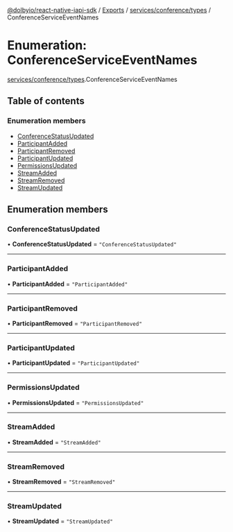 [@dolbyio/react-native-iapi-sdk](../README.md) / [Exports](../modules.md) / [services/conference/types](../modules/services_conference_types.md) / ConferenceServiceEventNames

# Enumeration: ConferenceServiceEventNames

[services/conference/types](../modules/services_conference_types.md).ConferenceServiceEventNames

## Table of contents

### Enumeration members

- [ConferenceStatusUpdated](services_conference_types.ConferenceServiceEventNames.md#conferencestatusupdated)
- [ParticipantAdded](services_conference_types.ConferenceServiceEventNames.md#participantadded)
- [ParticipantRemoved](services_conference_types.ConferenceServiceEventNames.md#participantremoved)
- [ParticipantUpdated](services_conference_types.ConferenceServiceEventNames.md#participantupdated)
- [PermissionsUpdated](services_conference_types.ConferenceServiceEventNames.md#permissionsupdated)
- [StreamAdded](services_conference_types.ConferenceServiceEventNames.md#streamadded)
- [StreamRemoved](services_conference_types.ConferenceServiceEventNames.md#streamremoved)
- [StreamUpdated](services_conference_types.ConferenceServiceEventNames.md#streamupdated)

## Enumeration members

### ConferenceStatusUpdated

• **ConferenceStatusUpdated** = `"ConferenceStatusUpdated"`

___

### ParticipantAdded

• **ParticipantAdded** = `"ParticipantAdded"`

___

### ParticipantRemoved

• **ParticipantRemoved** = `"ParticipantRemoved"`

___

### ParticipantUpdated

• **ParticipantUpdated** = `"ParticipantUpdated"`

___

### PermissionsUpdated

• **PermissionsUpdated** = `"PermissionsUpdated"`

___

### StreamAdded

• **StreamAdded** = `"StreamAdded"`

___

### StreamRemoved

• **StreamRemoved** = `"StreamRemoved"`

___

### StreamUpdated

• **StreamUpdated** = `"StreamUpdated"`
